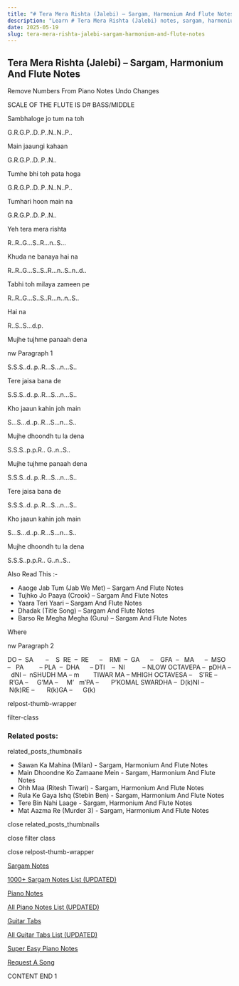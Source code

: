 ```yaml
---
title: "# Tera Mera Rishta (Jalebi) – Sargam, Harmonium And Flute Notes"
description: "Learn # Tera Mera Rishta (Jalebi) notes, sargam, harmonium notations and flute notes. Easy step-by-step tutorial for beginners."
date: 2025-05-19
slug: tera-mera-rishta-jalebi-sargam-harmonium-and-flute-notes
---
```


## Tera Mera Rishta (Jalebi) – Sargam, Harmonium And Flute Notes

Remove Numbers From Piano Notes
Undo Changes

SCALE OF THE FLUTE IS D# BASS/MIDDLE

Sambhaloge jo tum na toh

G.R.G.P..D..P..N..N..P..

Main jaaungi kahaan

G.R.G.P..D..P..N..

Tumhe bhi toh pata hoga

G.R.G.P..D..P..N..N..P..

Tumhari hoon main na

G.R.G.P..D..P..N..

Yeh tera mera rishta

R..R..G…S..R…n..S…

Khuda ne banaya hai na

R..R..G…S..S..R…n..S..n..d..

Tabhi toh milaya zameen pe

R..R..G…S..S..R…n..n..S..

Hai na

R..S..S…d.p.

Mujhe tujhme panaah dena

nw Paragraph 1

S.S.S..d..p..R…S…n…S..

Tere jaisa bana de

S.S.S..d..p..R…S…n…S..

Kho jaaun kahin joh main

S…S…d..p..R…S…n…S..

Mujhe dhoondh tu la dena

S.S.S..p.p.R.. G..n..S..

Mujhe tujhme panaah dena

S.S.S..d..p..R…S…n…S..

Tere jaisa bana de

S.S.S..d..p..R…S…n…S..

Kho jaaun kahin joh main

S…S…d..p..R…S…n…S..

Mujhe dhoondh tu la dena

S.S.S..p.p.R.. G..n..S..

Also Read This :-

* Aaoge Jab Tum (Jab We Met) – Sargam And Flute Notes
* Tujhko Jo Paaya (Crook) – Sargam And Flute Notes
* Yaara Teri Yaari – Sargam And Flute Notes
* Dhadak (Title Song) – Sargam And Flute Notes
* Barso Re Megha Megha (Guru) – Sargam And Flute Notes

Where

nw Paragraph 2

DO –  SA       –    S  RE  –  RE      –    RMI  –  GA      –    GFA  –   MA      –  MSO  –   PA         – PLA  –  DHA      – DTI    –  NI          – NLOW OCTAVEPA –  pDHA –  dNI –  nSHUDH MA – m        TIWAR MA – MHIGH OCTAVESA –    S’RE –     R’GA –     G’MA –     M’   m’PA –       P’KOMAL SWARDHA –  D(k)NI –       N(k)RE –       R(k)GA –      G(k)

relpost-thumb-wrapper

filter-class

### Related posts:

related_posts_thumbnails

* Sawan Ka Mahina (Milan) - Sargam, Harmonium And Flute Notes
* Main Dhoondne Ko Zamaane Mein - Sargam, Harmonium And Flute Notes
* Ohh Maa (Ritesh Tiwari) - Sargam, Harmonium And Flute Notes
* Rula Ke Gaya Ishq (Stebin Ben) - Sargam, Harmonium And Flute Notes
* Tere Bin Nahi Laage - Sargam, Harmonium And Flute Notes
* Mat Aazma Re (Murder 3) - Sargam, Harmonium And Flute Notes

close related_posts_thumbnails

close filter class

close relpost-thumb-wrapper

[Sargam Notes](/sargam-notes.html)

[1000+ Sargam Notes List (UPDATED)](/all-songs-list-sargam-notes.html)

[Piano Notes](/piano-notes.html)

[All Piano Notes List (UPDATED)](/all-songs-list-piano-notes.html)

[Guitar Tabs](/guitar-tabs.html)

[All Guitar Tabs List (UPDATED)](/all-songs-list-guitar-tabs.html)

[Super Easy Piano Notes](https://studywall.in/)

[Request A Song](/request-a-song.html)

CONTENT END 1

